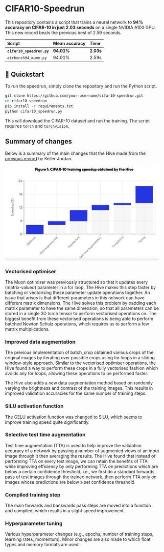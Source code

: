 # CIFAR10-Speedrun

This repository contains a script that trains a neural network to **94% accuracy on CIFAR-10 in just 2.03 seconds** on a single NVIDIA A100 GPU. This new record beats the previous best of 2.59 seconds.

| Script | Mean accuracy | Time |
| :--- | :--- | :--- |
| **`cifar10_speedrun.py`** | **94.01%** | **2.03s** |
| `airbench94_muon.py` | 94.01% | 2.59s |

## 🚀 Quickstart

To run the speedrun, simply clone the repository and run the Python script.

```bash
git clone https://github.com/your-username/cifar10-speedrun.git
cd cifar10-speedrun
pip install -r requirements.txt
python cifar10_speedrun.py
```

This will download the CIFAR-10 dataset and run the training. The script requires `torch` and `torchvision`.

## Summary of changes

Below is a summary of the main changes that the Hive made from the [previous record](https://github.com/KellerJordan/cifar10-airbench) by Keller Jordan.

![Summary of improvements to CIFAR-10 speedrunning found by the Hive](./img/improvements.png)

### Vectorised optimiser
The Muon optimiser was previously structured so that it updates every (matrix-valued) parameter in a for loop. The Hive makes this step faster by batching or vectorising these parameter update operations together. An issue that arises is that different parameters in this network can have different matrix dimensions. The Hive solves this problem by padding each matrix parameter to have the same dimension, so that all parameters can be stored in a single 3D torch tensor to perform vectorised operations on. The biggest benefit from these vectorised operations is being able to perform batched Newton Schulz operations, which requires us to perform a few matrix multiplications.

### Improved data augmentation
The previous implementation of batch_crop obtained various crops of the original images by iterating over possible crops using for loops in a sliding window-style approach. Similar to the vectorised optimiser operations, the Hive found a way to perform these crops in a fully vectorised fashion which avoids any for loops, allowing these operations to be performed faster. 

The Hive also adds a new data augmentation method based on randomly varying the brightness and contrast of the training images. This results in improved validation accuracies for the same number of training steps.

### SiLU activation function
The GELU activation function was changed to SiLU, which seems to improve training speed quite significantly.

### Selective test time augmentation
Test time augmentation (TTA) is used to help improve the validation accuracy of a network by passing a number of augmented views of an input image through it then averaging the results. The Hive found that instead of performing TTA on every test image, we can retain the benefits of TTA while improving efficiency by only performing TTA on predictions which are below a certain confidence threshold, i.e., we first do a standard forwards pass of test images through the trained network, then perform TTA only on images whose predictions are below a set confidence threshold.

### Compiled training step
The main forwards and backwards pass steps are moved into a function and compiled, which results in a slight speed improvement.

### Hyperparameter tuning
Various hyperparameter changes (e.g., epochs, number of training steps, learning rates, momentum). Minor changes are also made to which float types and memory formats are used.
